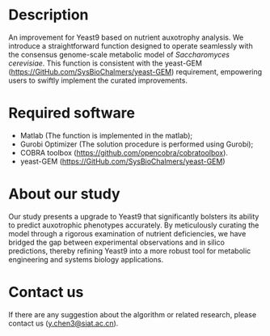 # Description
An improvement for Yeast9 based on nutrient auxotrophy analysis. We introduce a straightforward function designed to operate seamlessly with the consensus genome-scale metabolic model of _Saccharomyces cerevisiae_. This function is consistent with the yeast-GEM (https://GitHub.com/SysBioChalmers/yeast-GEM) requirement, empowering users to swiftly implement the curated improvements.

# Required software
* Matlab (The function is implemented in the matlab); 
* Gurobi Optimizer (The solution procedure is performed using Gurobi); 
* COBRA toolbox (https://github.com/opencobra/cobratoolbox). 
* yeast-GEM (https://GitHub.com/SysBioChalmers/yeast-GEM)

# About our study
Our study presents a upgrade to Yeast9 that significantly bolsters its ability to predict auxotrophic phenotypes accurately. By meticulously curating the model through a rigorous examination of nutrient deficiencies, we have bridged the gap between experimental observations and in silico predictions, thereby refining Yeast9 into a more robust tool for metabolic engineering and systems biology applications.

# Contact us
If there are any suggestion about the algorithm or related research, please contact us (y.chen3@siat.ac.cn).